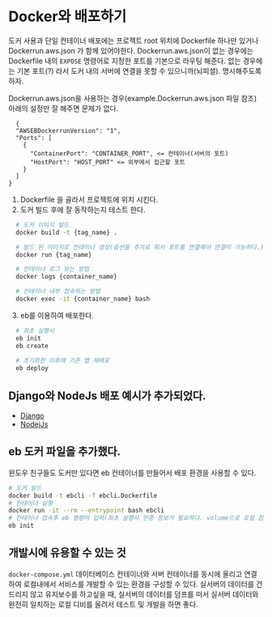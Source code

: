 # Docker와 배포하기

도커 사용과 단일 컨테이너 배포에는 프로젝트 root 위치에 Dockerfile 하나만 있거나 Dockerrun.aws.json 가 함께 있어야한다.
Dockerrun.aws.json이 없는 경우에는 Dockerfile 내의 `EXPOSE` 명령어로 지정한 포트를 기본으로 라우팅 해준다. 없는 경우에는 기본 포트(?) 라서 도커 내의 서버에 연결을 못할 수 있으니까(뇌피셜). 명시해주도록 하자.

Dockerrun.aws.json을 사용하는 경우(example.Dockerrun.aws.json 파일 참조) 아래의 설정만 잘 해주면 문제가 없다.
```
  {
  "AWSEBDockerrunVersion": "1",
  "Ports": [
    {
      "ContainerPort": "CONTAINER_PORT", <= 컨테이너(서버의 포트)
      "HostPort": "HOST_PORT" <= 외부에서 접근할 포트
    }
  ]
}
```

1. Dockerfile 을 골라서 프로젝트에 위치 시킨다.
2. 도커 빌드 후에 잘 동작하는지 테스트 한다.
```bash
  # 도커 이미지 빌드
  docker build -t {tag_name} .

  # 빌드 된 이미지로 컨테이너 생성(옵션을 추가로 줘서 포트를 연결해야 연결이 가능하다.)
  docker run {tag_name}

  # 컨테이너 로그 보는 방법
  docker logs {container_name}

  # 컨테이너 내부 접속하는 방법
  docker exec -it {container_name} bash
```
3. eb를 이용하여 배포한다.
```bash
  # 최초 실행시
  eb init
  eb create
  
  # 초기화한 이후에 기존 앱 재배포
  eb deploy
```

## Django와 NodeJs 배포 예시가 추가되었다.
- [Django](./django)
- [NodejJs](./nodejs)


## eb 도커 파일을 추가했다.
윈도우 친구들도 도커만 있다면 eb 컨테이너를 만들어서 배포 환경을 사용할 수 있다.
```bash
# 도커 빌드
docker build -t ebcli -f ebcli.Dockerfile
# 컨테이너 실행
docker run -it --rm --entrypoint bash ebcli
# 컨테이너 접속후 eb 명령어 입력(최초 실행시 인증 정보가 필요하다. volume으로 로컬 컴퓨터의 파일을 연결하면 편하다.)
eb init
```

## 개발시에 유용할 수 있는 것
`docker-compose.yml` 데이터베이스 컨테이너와 서버 컨테이너를 동시에 올리고 연결하여 로컬내에서 서비스를 개발할 수 있는 환경을 구성할 수 있다. 실서버의 데이터를 건드리지 않고 유지보수를 하고싶을 때, 실서버의 데이터를 덤프를 떠서 실서버 데이터와 완전히 일치하는 로컬 디비를 올려서 테스트 및 개발을 하면 좋다.
